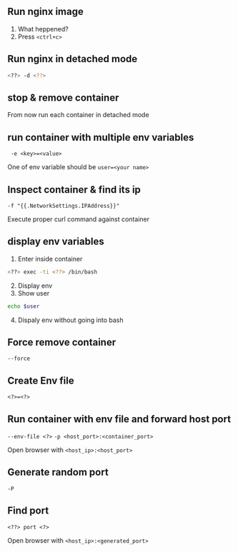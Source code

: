 ## Run nginx image

1. What heppened?
2. Press `<ctrl+c>`

## Run nginx in detached mode

```sh
<??> -d <??>
```

## stop & remove container

From now run each container in detached mode

## run container with multiple env variables

` -e <key>=<value>`

One of env variable should be `user=<your name>`

## Inspect container & find its ip

`-f "{{.NetworkSettings.IPAddress}}"`

Execute proper curl command against container

## display env variables

1. Enter inside container
```sh
<??> exec -ti <??> /bin/bash
```
2. Display env
3. Show user
```sh
echo $user
```
4. Dispaly env without going into bash

## Force remove container

`--force`

## Create Env file

```envfile
<?>=<?>
```

## Run container with env file and forward host port

`--env-file <?>`
`-p <host_port>:<container_port>`

Open browser with `<host_ip>:<host_port>`

## Generate random port

`-P`

## Find port

`<??> port <?>`

Open browser with `<host_ip>:<generated_port>`
